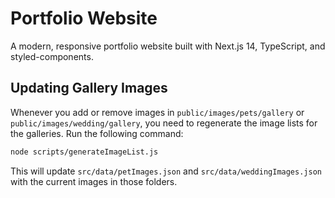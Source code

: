 # Portfolio Website

A modern, responsive portfolio website built with Next.js 14, TypeScript, and styled-components.

## Updating Gallery Images

Whenever you add or remove images in `public/images/pets/gallery` or `public/images/wedding/gallery`, you need to regenerate the image lists for the galleries. Run the following command:

```sh
node scripts/generateImageList.js
```

This will update `src/data/petImages.json` and `src/data/weddingImages.json` with the current images in those folders.
